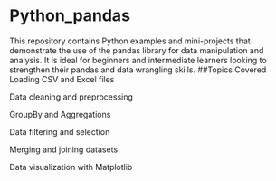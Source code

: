 # Python_pandas
This repository contains Python examples and mini-projects that demonstrate the use of the pandas library for data manipulation and analysis. It is ideal for beginners and intermediate learners looking to strengthen their pandas and data wrangling skills.
##Topics Covered
Loading CSV and Excel files

Data cleaning and preprocessing

GroupBy and Aggregations

Data filtering and selection

Merging and joining datasets

Data visualization with Matplotlib

